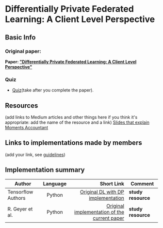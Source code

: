 # Differentially Private Federated Learning: A Client Level Perspective

## Basic Info

### Original paper: 
**Paper: ["Differentially Private Federated Learning: A Client Level Perspective"](https://arxiv.org/pdf/1712.07557.pdf)** 

### Quiz
- [Quiz](https://www.surveymonkey.com/r/2ZN8NGC)(take after you complete the paper).

## Resources 
(add links to Medium articles and other things here if you think it's appropriate: add the name of the resource and a link)
[Slides that explain Moments Accountant](https://qdata.github.io/deep2Read//talks/20171012-Bargav-2.pdf)

## Links to implementations made by members 
(add your link, see [guidelines](https://github.com/papersdclub/theclub/blob/master/implementation_guidelines.md))


## Implementation summary
| Author          | Language      | Short Link  | Comment |
| -------------   |:-------------:| -----:| ---------|
| Tensorflow Authors | Python        | [Original DL with DP implementation](https://github.com/tensorflow/privacy/tree/master/privacy) | **study resource** |
| R. Geyer et al. | Python | [Original implementation of the current paper](https://github.com/SAP/machine-learning-diff-private-federated-learning) | **study resource** |

